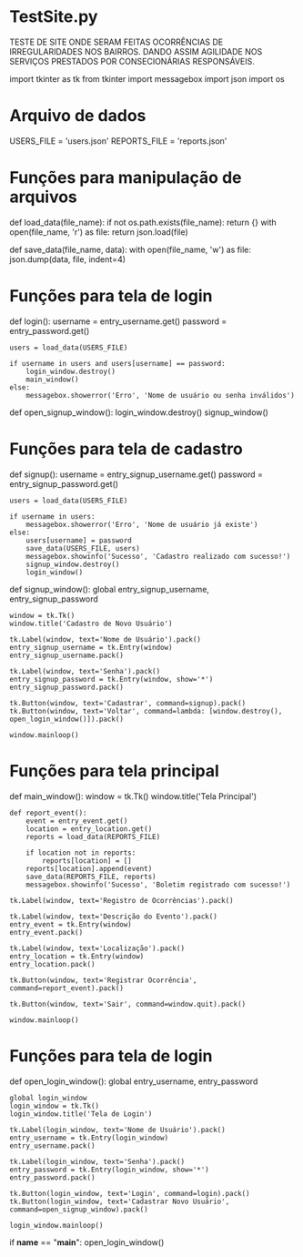 # TestSite.py
TESTE DE SITE ONDE SERAM FEITAS OCORRÊNCIAS DE IRREGULARIDADES NOS BAIRROS. DANDO ASSIM AGILIDADE NOS SERVIÇOS PRESTADOS POR CONSECIONÁRIAS RESPONSÁVEIS.

import tkinter as tk
from tkinter import messagebox
import json
import os

# Arquivo de dados
USERS_FILE = 'users.json'
REPORTS_FILE = 'reports.json'

# Funções para manipulação de arquivos
def load_data(file_name):
    if not os.path.exists(file_name):
        return {}
    with open(file_name, 'r') as file:
        return json.load(file)

def save_data(file_name, data):
    with open(file_name, 'w') as file:
        json.dump(data, file, indent=4)

# Funções para tela de login
def login():
    username = entry_username.get()
    password = entry_password.get()
    
    users = load_data(USERS_FILE)
    
    if username in users and users[username] == password:
        login_window.destroy()
        main_window()
    else:
        messagebox.showerror('Erro', 'Nome de usuário ou senha inválidos')

def open_signup_window():
    login_window.destroy()
    signup_window()

# Funções para tela de cadastro
def signup():
    username = entry_signup_username.get()
    password = entry_signup_password.get()
    
    users = load_data(USERS_FILE)
    
    if username in users:
        messagebox.showerror('Erro', 'Nome de usuário já existe')
    else:
        users[username] = password
        save_data(USERS_FILE, users)
        messagebox.showinfo('Sucesso', 'Cadastro realizado com sucesso!')
        signup_window.destroy()
        login_window()

def signup_window():
    global entry_signup_username, entry_signup_password
    
    window = tk.Tk()
    window.title('Cadastro de Novo Usuário')

    tk.Label(window, text='Nome de Usuário').pack()
    entry_signup_username = tk.Entry(window)
    entry_signup_username.pack()

    tk.Label(window, text='Senha').pack()
    entry_signup_password = tk.Entry(window, show='*')
    entry_signup_password.pack()

    tk.Button(window, text='Cadastrar', command=signup).pack()
    tk.Button(window, text='Voltar', command=lambda: [window.destroy(), open_login_window()]).pack()

    window.mainloop()

# Funções para tela principal
def main_window():
    window = tk.Tk()
    window.title('Tela Principal')

    def report_event():
        event = entry_event.get()
        location = entry_location.get()
        reports = load_data(REPORTS_FILE)
        
        if location not in reports:
            reports[location] = []
        reports[location].append(event)
        save_data(REPORTS_FILE, reports)
        messagebox.showinfo('Sucesso', 'Boletim registrado com sucesso!')

    tk.Label(window, text='Registro de Ocorrências').pack()

    tk.Label(window, text='Descrição do Evento').pack()
    entry_event = tk.Entry(window)
    entry_event.pack()

    tk.Label(window, text='Localização').pack()
    entry_location = tk.Entry(window)
    entry_location.pack()

    tk.Button(window, text='Registrar Ocorrência', command=report_event).pack()

    tk.Button(window, text='Sair', command=window.quit).pack()

    window.mainloop()

# Funções para tela de login
def open_login_window():
    global entry_username, entry_password
    
    global login_window
    login_window = tk.Tk()
    login_window.title('Tela de Login')

    tk.Label(login_window, text='Nome de Usuário').pack()
    entry_username = tk.Entry(login_window)
    entry_username.pack()

    tk.Label(login_window, text='Senha').pack()
    entry_password = tk.Entry(login_window, show='*')
    entry_password.pack()

    tk.Button(login_window, text='Login', command=login).pack()
    tk.Button(login_window, text='Cadastrar Novo Usuário', command=open_signup_window).pack()

    login_window.mainloop()

if __name__ == "__main__":
    open_login_window()
